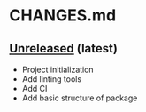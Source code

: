 # CHANGES.md

[Unreleased](https://github.com/RolnickLab/ClimateSetExtension/tree/main) (latest)
-------------------------------------------------------------------------------------

- Project initialization
- Add linting tools
- Add CI
- Add basic structure of package
